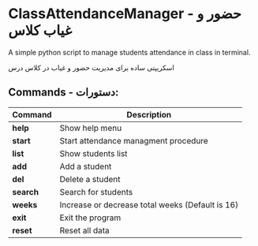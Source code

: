 # ClassAttendanceManager - حضور و غیاب کلاس
A simple python script to manage students attendance in class in terminal.

اسکریپتی ساده برای مدیریت حضور و غیاب در کلاس درس

## Commands - دستورات:

|           Command     |Description|
|----------------|-------------------------------|
|**help**    | Show help menu
|**start**   | Start attendance managment procedure
|**list**    | Show students list
|**add**     | Add a student
|**del**     | Delete a student
|**search**  | Search for students
|**weeks**   | Increase or decrease total weeks (Default is 16)
|**exit**    | Exit the program
|**reset**   | Reset all data


